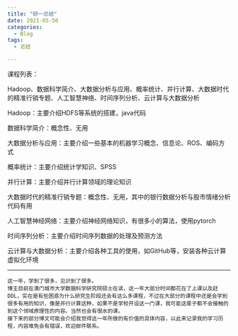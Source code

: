 ```yaml
---
title: "研一总结"
date: 2021-05-50
categories:
  - Blog
tags:
  - 总结

---
```


课程列表：

Hadoop、数据科学简介、大数据分析与应用、概率统计、并行计算、大数据时代的精准行销专题、人工智慧神络、时间序列分析、云计算与大数据分析

Hadoop：主要介绍HDFS等系统的搭建，java代码

数据科学简介：概念性、无用

大数据分析与应用：主要介绍一些基本的机器学习概念、信息论、ROS、编码方式

概率统计：主要介绍统计学知识、SPSS

并行计算：主要介绍并行计算领域的理论知识

大数据时代的精准行销专题：概念性、无用，其中的银行数据分析与股市情绪分析代码有用

人工智慧神经网络：主要介绍神经网络知识，有很多小的算法，使用pytorch

时间序列分析：主要介绍时间序列数据的处理及预测方法

云计算与大数据分析：主要介绍各种工具的使用，如GitHub等，安装各种云计算虚拟化环境

---

    这一年，学到了很多，见识到了很多。
    博主目前在澳门城市大学数据科学研究院硕士在读，这一年大部分时间都花在了上课以及赶DDL，实在是有些困惑为什么研究生阶段还会有这么多课程，不过在大部分的课程中还是会学到很多有用的知识，像是并行计算这种，如果不是学校开设这一门课，我可能这辈子都不会接触的到这个领域原理性的内容。当然也会有很水的课。
    接下来的部分博文可能会介绍我觉得这一年所做的有价值的具体内容，以此来记录我的学习历程，内容难免会有错误，欢迎邮件联系。